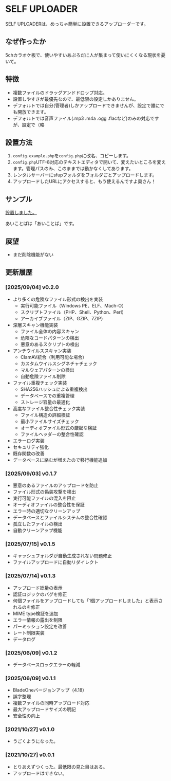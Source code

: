 # SELF UPLOADER

SELF UPLOADERは、めっちゃ簡単に設置できるアップローダーです。

## なぜ作ったか

5chカラオケ板で、使いやすいあぷろだに人が集まって使いにくくなる現状を憂いて。

## 特徴

- 複数ファイルのドラッグアンドドロップ対応。
- 設置しやすさが最優先なので、最低限の設定しかありません。
- デフォルトでは自分(管理者)しかアップロードできませんが、設定で誰にでも開放できます。
- デフォルトでは音声ファイル(.mp3 .m4a .ogg .flacなど)のみの対応ですが、設定で（略

## 設置方法

1. `config.example.php`を`config.php`に改名、コピーします。
2. `config.php`UTF-8対応のテキストエディタで開いて、変えたいところを変えます。管理パスのみ、このままでは動かなくしてあります。
3. レンタルサーバーにsfupフォルダをフォルダごとアップロードします。
4. アップロードしたURLにアクセスすると、もう使えるんですよ奥さん！

## サンプル

[設置しました。](https://upload.sakots.red/)

あいことばは「あいことば」です。

## 展望

- まだ削除機能がない

## 更新履歴

### [2025/09/04] v0.2.0

- より多くの危険なファイル形式の検出を実装
  - 実行可能ファイル（Windows PE、ELF、Mach-O）
  - スクリプトファイル（PHP、Shell、Python、Perl）
  - アーカイブファイル（ZIP、GZIP、7ZIP）
- 深層スキャン機能実装
  - ファイル全体の内容スキャン
  - 危険なコードパターンの検出
  - 悪意のあるスクリプトの検出
- アンチウイルススキャン実装
  - ClamAV統合（利用可能な場合）
  - カスタムウイルスシグネチャチェック
  - マルウェアパターンの検出
  - 自動危険ファイル削除
- ファイル重複チェック実装
  - SHA256ハッシュによる重複検出
  - データベースでの重複管理
  - ストレージ容量の最適化
- 高度なファイル整合性チェック実装
  - ファイル構造の詳細検証
  - 最小ファイルサイズチェック
  - オーディオファイル形式の厳密な検証
  - ファイルヘッダーの整合性確認
- エラーログ実装
- セキュリティ強化
- 既存関数の改善
- データベースに絡むが増えたので移行機能追加

### [2025/09/03] v0.1.7

- 悪意のあるファイルのアップロードを防止
- ファイル形式の偽装攻撃を検出
- 実行可能ファイルの混入を阻止
- オーディオファイルの整合性を保証
- エラー時の適切なクリーンアップ
- データベースとファイルシステムの整合性確認
- 孤立したファイルの検出
- 自動クリーンアップ機能

### [2025/07/15] v0.1.5

- キャッシュフォルダが自動生成されない問題修正
- ファイルアップロードに自動リダイレクト

### [2025/07/14] v0.1.3

- アップロード総量の表示
- 認証ロジックのバグを修正
- 何個ファイルをアップロードしても「1個アップロードしました」と表示されるのを修正
- MIME type検証を追加
- エラー情報の露出を制限
- パーミッション設定を改善
- レート制限実装
- データログ

### [2025/06/09] v0.1.2

- データベースロックエラーの軽減

### [2025/06/09] v0.1.1

- BladeOneバージョンアップ（4.18）
- 誤字整理
- 複数ファイルの同時アップロード対応
- 最大アップロードサイズの明記
- 安全性の向上

### [2021/10/27] v0.1.0

- うごくようになった。

### [2021/10/27] v0.0.1

- とりあえずつくった。最低限の見た目はある。
- アップロードはできない。
